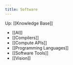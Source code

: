 ```yaml
---
title: Software
---
```

Up: [[Knowledge Base]]

- [[AI]]
- [[Compilers]]
- [[Compute APIs]]
- [[Programming Languages]]
- [[Software Tools]]
- [[Vision]]
